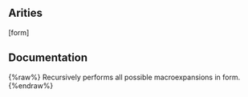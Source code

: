 ## Arities
[form]

## Documentation
{%raw%}
Recursively performs all possible macroexpansions in form.
{%endraw%}
